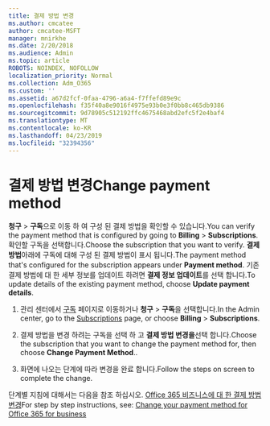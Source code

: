 ```yaml
---
title: 결제 방법 변경
ms.author: cmcatee
author: cmcatee-MSFT
manager: mnirkhe
ms.date: 2/20/2018
ms.audience: Admin
ms.topic: article
ROBOTS: NOINDEX, NOFOLLOW
localization_priority: Normal
ms.collection: Adm_O365
ms.custom: ''
ms.assetid: a67d2fcf-0faa-4796-a6a4-f7ffefd89e9c
ms.openlocfilehash: f35f40a8e9016f4975e93b0e3f0bb8c465db9386
ms.sourcegitcommit: 9d78905c512192ffc4675468abd2efc5f2e4baf4
ms.translationtype: MT
ms.contentlocale: ko-KR
ms.lasthandoff: 04/23/2019
ms.locfileid: "32394356"
---
```

# <a name="change-payment-method"></a><span data-ttu-id="3ddaa-102">결제 방법 변경</span><span class="sxs-lookup"><span data-stu-id="3ddaa-102">Change payment method</span></span>

<span data-ttu-id="3ddaa-103">**청구** \> **구독**으로 이동 하 여 구성 된 결제 방법을 확인할 수 있습니다.</span><span class="sxs-lookup"><span data-stu-id="3ddaa-103">You can verify the payment method that is configured by going to **Billing** \> **Subscriptions**.</span></span> <span data-ttu-id="3ddaa-104">확인할 구독을 선택합니다.</span><span class="sxs-lookup"><span data-stu-id="3ddaa-104">Choose the subscription that you want to verify.</span></span> <span data-ttu-id="3ddaa-105">**결제 방법**아래에 구독에 대해 구성 된 결제 방법이 표시 됩니다.</span><span class="sxs-lookup"><span data-stu-id="3ddaa-105">The payment method that's configured for the subscription appears under **Payment method**.</span></span> <span data-ttu-id="3ddaa-106">기존 결제 방법에 대 한 세부 정보를 업데이트 하려면 **결제 정보 업데이트**를 선택 합니다.</span><span class="sxs-lookup"><span data-stu-id="3ddaa-106">To update details of the existing payment method, choose **Update payment details**.</span></span>
  
1. <span data-ttu-id="3ddaa-107">관리 센터에서 [구독](https://go.microsoft.com/fwlink/p/?linkid=842054) 페이지로 이동하거나 **청구** \> **구독**을 선택합니다.</span><span class="sxs-lookup"><span data-stu-id="3ddaa-107">In the Admin center, go to the [Subscriptions](https://go.microsoft.com/fwlink/p/?linkid=842054) page, or choose **Billing** \> **Subscriptions**.</span></span>
    
2. <span data-ttu-id="3ddaa-108">결제 방법을 변경 하려는 구독을 선택 하 고 **결제 방법 변경을**선택 합니다.</span><span class="sxs-lookup"><span data-stu-id="3ddaa-108">Choose the subscription that you want to change the payment method for, then choose **Change Payment Method**..</span></span>
    
3. <span data-ttu-id="3ddaa-109">화면에 나오는 단계에 따라 변경을 완료 합니다.</span><span class="sxs-lookup"><span data-stu-id="3ddaa-109">Follow the steps on screen to complete the change.</span></span>
    
<span data-ttu-id="3ddaa-110">단계별 지침에 대해서는 다음을 참조 하십시오. [Office 365 비즈니스에 대 한 결제 방법 변경](https://support.office.com/article/8652f539-3123-4a8f-b9bd-6aa2f0e0372d)</span><span class="sxs-lookup"><span data-stu-id="3ddaa-110">For step by step instructions, see: [Change your payment method for Office 365 for business](https://support.office.com/article/8652f539-3123-4a8f-b9bd-6aa2f0e0372d)</span></span>
  

